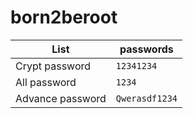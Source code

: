 # born2beroot
| List | passwords |
| --- | --- |
| Crypt password | `12341234` |
| All password | `1234` |
| Advance password | `Qwerasdf1234` |
